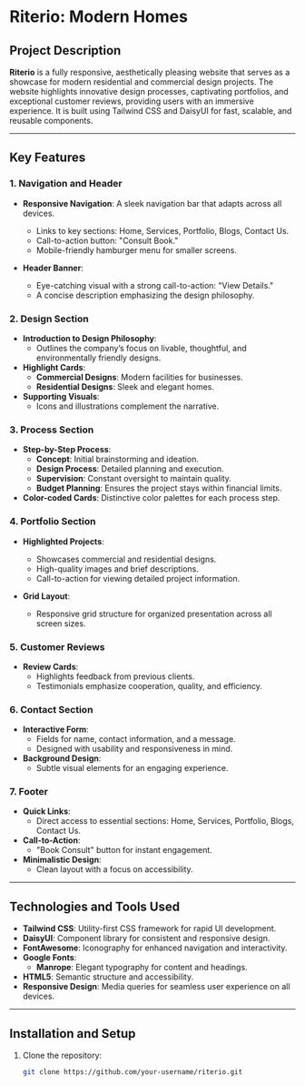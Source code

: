 # Riterio: Modern Homes

## Project Description

**Riterio** is a fully responsive, aesthetically pleasing website that serves as a showcase for modern residential and commercial design projects. The website highlights innovative design processes, captivating portfolios, and exceptional customer reviews, providing users with an immersive experience. It is built using Tailwind CSS and DaisyUI for fast, scalable, and reusable components.

---

## Key Features

### 1. Navigation and Header
- **Responsive Navigation**: A sleek navigation bar that adapts across all devices.
  - Links to key sections: Home, Services, Portfolio, Blogs, Contact Us.
  - Call-to-action button: "Consult Book."
  - Mobile-friendly hamburger menu for smaller screens.
  
- **Header Banner**:
  - Eye-catching visual with a strong call-to-action: "View Details."
  - A concise description emphasizing the design philosophy.

### 2. Design Section
- **Introduction to Design Philosophy**:
  - Outlines the company’s focus on livable, thoughtful, and environmentally friendly designs.
- **Highlight Cards**:
  - **Commercial Designs**: Modern facilities for businesses.
  - **Residential Designs**: Sleek and elegant homes.
- **Supporting Visuals**:
  - Icons and illustrations complement the narrative.

### 3. Process Section
- **Step-by-Step Process**:
  - **Concept**: Initial brainstorming and ideation.
  - **Design Process**: Detailed planning and execution.
  - **Supervision**: Constant oversight to maintain quality.
  - **Budget Planning**: Ensures the project stays within financial limits.
- **Color-coded Cards**: Distinctive color palettes for each process step.

### 4. Portfolio Section
- **Highlighted Projects**:
  - Showcases commercial and residential designs.
  - High-quality images and brief descriptions.
  - Call-to-action for viewing detailed project information.
  
- **Grid Layout**:
  - Responsive grid structure for organized presentation across all screen sizes.

### 5. Customer Reviews
- **Review Cards**:
  - Highlights feedback from previous clients.
  - Testimonials emphasize cooperation, quality, and efficiency.

### 6. Contact Section
- **Interactive Form**:
  - Fields for name, contact information, and a message.
  - Designed with usability and responsiveness in mind.
- **Background Design**:
  - Subtle visual elements for an engaging experience.

### 7. Footer
- **Quick Links**:
  - Direct access to essential sections: Home, Services, Portfolio, Blogs, Contact Us.
- **Call-to-Action**:
  - "Book Consult" button for instant engagement.
- **Minimalistic Design**:
  - Clean layout with a focus on accessibility.

---

## Technologies and Tools Used

- **Tailwind CSS**: Utility-first CSS framework for rapid UI development.
- **DaisyUI**: Component library for consistent and responsive design.
- **FontAwesome**: Iconography for enhanced navigation and interactivity.
- **Google Fonts**:
  - **Manrope**: Elegant typography for content and headings.
- **HTML5**: Semantic structure and accessibility.
- **Responsive Design**: Media queries for seamless user experience on all devices.

---

## Installation and Setup

1. Clone the repository:
   ```bash
   git clone https://github.com/your-username/riterio.git
